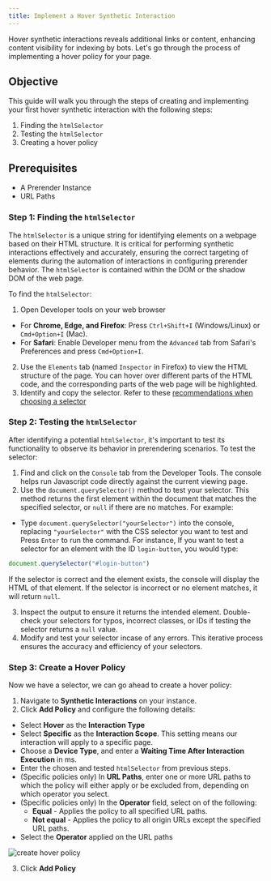 ```yaml
---
title: Implement a Hover Synthetic Interaction
---
```


Hover synthetic interactions reveals additional links or content, enhancing content visibility for indexing by bots. Let's go through the process of implementing a hover policy for your page. 

## Objective

This guide will walk you through the steps of creating and implementing your first hover synthetic interaction with the following steps:

1. Finding the `htmlSelector`
1. Testing the `htmlSelector`
1. Creating a hover policy

## Prerequisites

- A Prerender Instance
- URL Paths

### Step 1: Finding the `htmlSelector`

The `htmlSelector` is a unique string for identifying elements on a webpage based on their HTML structure. It is critical for performing synthetic interactions effectively and accurately, ensuring the correct targeting of elements during the automation of interactions in configuring prerender behavior. The `htmlSelector` is contained within the DOM or the shadow DOM of the web page.

To find the `htmlSelector`:
1. Open Developer tools on your web browser

- For **Chrome, Edge, and Firefox**: Press `Ctrl+Shift+I` (Windows/Linux) or `Cmd+Option+I` (Mac).
- For **Safari**: Enable Developer menu from the `Advanced` tab from Safari's Preferences and press `Cmd+Option+I`.
2. Use the  `Elements` tab (named `Inspector` in Firefox) to view the HTML structure of the page. You can hover over different parts of the HTML code, and the corresponding parts of the web page will be highlighted.
3. Identify and copy the selector. Refer to these [recommendations when choosing a selector](../02-managing-interactions/index.md)

### Step 2: Testing the `htmlSelector`

After identifying a potential `htmlSelector`, it's important to test its functionality to observe its behavior in prerendering scenarios. To test the selector:

1. Find and click on the `Console` tab from the Developer Tools. The console helps run Javascript code directly against the current viewing page.
2. Use the `document.querySelector()` method to test your selector. This method returns the first element within the document that matches the specified selector, or `null` if there are no matches. For example:
- Type `document.querySelector("yourSelector")` into the console, replacing `"yourSelector"` with the CSS selector you want to test and Press `Enter` to run the command. For instance, If you want to test a selector for an element with the ID `login-button`, you would type:

```javascript
document.querySelector("#login-button")
```
If the selector is correct and the element exists, the console will display the HTML of that element. If the selector is incorrect or no element matches, it will return `null`.

3. Inspect the output to ensure it returns the intended element. Double-check your selectors for typos, incorrect classes, or IDs if testing the selector returns a `null` value. 
4. Modify and test your selector incase of any errors. This iterative process ensures the accuracy and efficiency of your selectors. 

### Step 3: Create a Hover Policy

Now we have a selector, we can go ahead to create a hover policy:
1. Navigate to **Synthetic Interactions** on your instance.
1. Click **Add Policy** and configure the following details:
- Select **Hover** as the **Interaction Type**
- Select **Specific** as the **Interaction Scope**. This setting means our interaction will apply to a specific page.
- Choose a **Device Type**, and enter a **Waiting Time After Interaction Execution** in ms. 
- Enter the chosen and tested `htmlSelector` from previous steps.
- (Specific policies only) In **URL Paths**, enter one or more URL paths to which the policy will either apply or be excluded from, depending on which operator you select.
- (Specific policies only) In the **Operator** field, select on of the following:
    - **Equal** - Applies the policy to all specified URL paths.
    - **Not equal** - Applies the policy to all origin URLs except the specified URL paths.
- Select the **Operator** applied on the URL paths

![create hover policy](/img/photoniq/prerendering/hover-policy.png)

3. Click **Add Policy**

